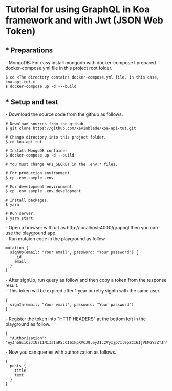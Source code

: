 # Tutorial for using GraphQL in Koa framework and with Jwt (JSON Web Token)

## * Preparations<br />
  \- MongoDB: For easy install mongodb with docker-compose I prepared docker-compose.yml file in this project root folder.<br />
  ```
  $ cd <The directory contains docker-compose.yml file, in this case, koa-api-tut.>
  $ docker-compose up -d ---build
  ```

## * Setup and test<br />
  \- Download the source code from the github as follows.
  ```
  # Download sources from the github.
  $ git clone https://github.com/kevinblade/koa-api-tut.git

  # Change directory into this project folder.
  $ cd koa-api-tut

  # Install MongoDB container
  $ docker-compose up -d --build

  # You must change API_SECRET in the .env.* files.

  # For production environment.
  $ cp .env.sample .env

  # For development environment.
  $ cp .env.sample .env.development

  # Install packages.
  $ yarn

  # Run server.
  $ yarn start
  ```
  \- Open a browser with url as http://localhost:4000/graphql then you can use the playground app.<br />
  \- Run mutaion code in the playground as follow
  ```
  mutation {
    signUp(email: "Your email", password: "Your password") {
      _id
      email
    }
  }
  ```
  \- After signUp, run query as follow and then copy a token from the response result.<br />
  \- This token will be expired after 1 year or retry signIn with the same user.
  ```
  {
    signIn(email: "Your email", password: "Your password")
  }
  ```
  \- Register the token into "HTTP HEADERS" at the bottom left in the playground as follow.
  ```
  {
	"Authorization": "eyJhbGciOiJIUzI1NiIsInR5cCI6IkpXVCJ9.eyJ1c2VyIjp7Il9pZCI6IjVkMGY3ZTJhNWE0ZWQ3MTI3NzJhMGM1YyIsImVtYWlsIjoia3dhbmdqZTFAZ21haWwuY29tIn0sImlhdCI6MTU2MTMwMDgzMywiZXhwIjoxNTkyODU4NDMzfQ.v2mKvEJJpxKbt9pAF7NaySvmX5j6NurVrWMgrVTAgAQ"}
  ```
  \- Now you can queries with authorization as follows.
  ```
  {
    posts {
      title
      text
    }
  }
  ```